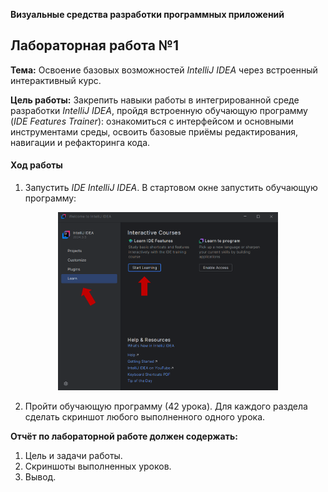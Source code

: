 **Визуальные средства разработки программных приложений**

## Лабораторная работа №1

**Тема:** Освоение базовых возможностей *IntelliJ IDEA* через встроенный интерактивный курс.

**Цель работы:** Закрепить навыки работы в интегрированной среде разработки *IntelliJ IDEA*, пройдя встроенную обучающую программу (_IDE Features Trainer_): ознакомиться с интерфейсом и основными инструментами среды, освоить базовые приёмы редактирования, навигации и рефакторинга кода.

#### Ход работы

1. Запустить *IDE IntelliJ IDEA*. В стартовом окне запустить обучающую программу:

<p align="center">
  <img src="../img/ВСРПП-L1-1.png" alt="ВСРПП-L1-1.png" width="70%">
</p>

2. Пройти обучающую программу (42 урока). Для каждого раздела сделать скриншот любого выполненного одного урока.

**Отчёт по лабораторной работе должен содержать:**
1. Цель и задачи работы.
2. Скриншоты выполненных уроков.
3. Вывод.
